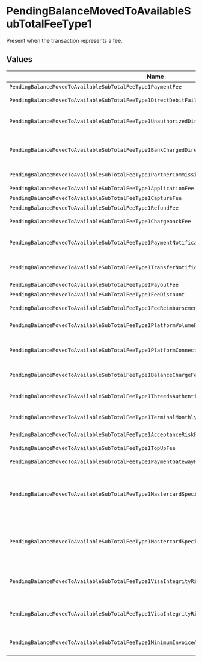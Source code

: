 # PendingBalanceMovedToAvailableSubTotalFeeType1

Present when the transaction represents a fee.


## Values

| Name                                                                                              | Value                                                                                             |
| ------------------------------------------------------------------------------------------------- | ------------------------------------------------------------------------------------------------- |
| `PendingBalanceMovedToAvailableSubTotalFeeType1PaymentFee`                                        | payment-fee                                                                                       |
| `PendingBalanceMovedToAvailableSubTotalFeeType1DirectDebitFailureFee`                             | direct-debit-failure-fee                                                                          |
| `PendingBalanceMovedToAvailableSubTotalFeeType1UnauthorizedDirectDebitFee`                        | unauthorized-direct-debit-fee                                                                     |
| `PendingBalanceMovedToAvailableSubTotalFeeType1BankChargedDirectDebitFailureFee`                  | bank-charged-direct-debit-failure-fee                                                             |
| `PendingBalanceMovedToAvailableSubTotalFeeType1PartnerCommission`                                 | partner-commission                                                                                |
| `PendingBalanceMovedToAvailableSubTotalFeeType1ApplicationFee`                                    | application-fee                                                                                   |
| `PendingBalanceMovedToAvailableSubTotalFeeType1CaptureFee`                                        | capture-fee                                                                                       |
| `PendingBalanceMovedToAvailableSubTotalFeeType1RefundFee`                                         | refund-fee                                                                                        |
| `PendingBalanceMovedToAvailableSubTotalFeeType1ChargebackFee`                                     | chargeback-fee                                                                                    |
| `PendingBalanceMovedToAvailableSubTotalFeeType1PaymentNotificationFee`                            | payment-notification-fee                                                                          |
| `PendingBalanceMovedToAvailableSubTotalFeeType1TransferNotificationFee`                           | transfer-notification-fee                                                                         |
| `PendingBalanceMovedToAvailableSubTotalFeeType1PayoutFee`                                         | payout-fee                                                                                        |
| `PendingBalanceMovedToAvailableSubTotalFeeType1FeeDiscount`                                       | fee-discount                                                                                      |
| `PendingBalanceMovedToAvailableSubTotalFeeType1FeeReimbursement`                                  | fee-reimbursement                                                                                 |
| `PendingBalanceMovedToAvailableSubTotalFeeType1PlatformVolumeFee`                                 | platform-volume-fee                                                                               |
| `PendingBalanceMovedToAvailableSubTotalFeeType1PlatformConnectedOrganizationsFee`                 | platform-connected-organizations-fee                                                              |
| `PendingBalanceMovedToAvailableSubTotalFeeType1BalanceChargeFee`                                  | balance-charge-fee                                                                                |
| `PendingBalanceMovedToAvailableSubTotalFeeType1ThreedsAuthenticationAttemptFee`                   | 3ds-authentication-attempt-fee                                                                    |
| `PendingBalanceMovedToAvailableSubTotalFeeType1TerminalMonthlyFee`                                | terminal-monthly-fee                                                                              |
| `PendingBalanceMovedToAvailableSubTotalFeeType1AcceptanceRiskFee`                                 | acceptance-risk-fee                                                                               |
| `PendingBalanceMovedToAvailableSubTotalFeeType1TopUpFee`                                          | top-up-fee                                                                                        |
| `PendingBalanceMovedToAvailableSubTotalFeeType1PaymentGatewayFee`                                 | payment-gateway-fee                                                                               |
| `PendingBalanceMovedToAvailableSubTotalFeeType1MastercardSpecialtyMerchantProgramProcessingFee`   | mastercard-specialty-merchant-program-processing-fee                                              |
| `PendingBalanceMovedToAvailableSubTotalFeeType1MastercardSpecialtyMerchantProgramRegistrationFee` | mastercard-specialty-merchant-program-registration-fee                                            |
| `PendingBalanceMovedToAvailableSubTotalFeeType1VisaIntegrityRiskProgramProcessingFee`             | visa-integrity-risk-program-processing-fee                                                        |
| `PendingBalanceMovedToAvailableSubTotalFeeType1VisaIntegrityRiskProgramRegistrationFee`           | visa-integrity-risk-program-registration-fee                                                      |
| `PendingBalanceMovedToAvailableSubTotalFeeType1MinimumInvoiceAmountFee`                           | minimum-invoice-amount-fee                                                                        |